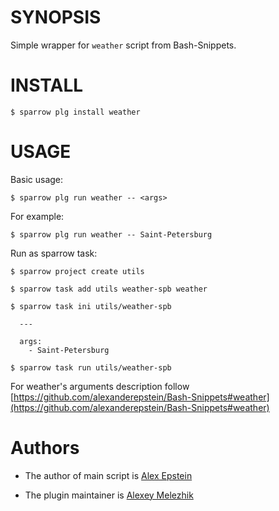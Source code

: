 # SYNOPSIS

Simple wrapper for `weather` script from Bash-Snippets.


# INSTALL

    $ sparrow plg install weather

# USAGE

Basic usage:

    $ sparrow plg run weather -- <args>

For example:

    $ sparrow plg run weather -- Saint-Petersburg

Run as sparrow task:

    $ sparrow project create utils

    $ sparrow task add utils weather-spb weather

    $ sparrow task ini utils/weather-spb

      ---

      args:
        - Saint-Petersburg

    $ sparrow task run utils/weather-spb

For weather's arguments description follow [https://github.com/alexanderepstein/Bash-Snippets#weather](https://github.com/alexanderepstein/Bash-Snippets#weather)

# Authors

* The author of main script is [Alex Epstein](https://github.com/alexanderepstein)

* The plugin maintainer is [Alexey Melezhik](https://github.com/melezhik/)



